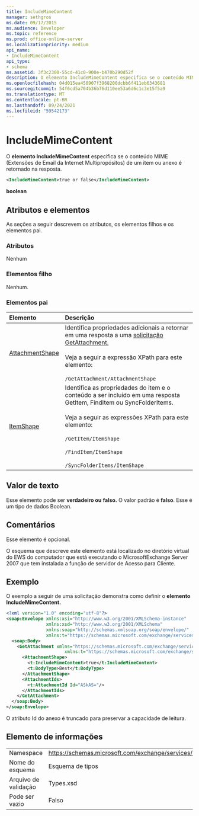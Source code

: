 ```yaml
---
title: IncludeMimeContent
manager: sethgros
ms.date: 09/17/2015
ms.audience: Developer
ms.topic: reference
ms.prod: office-online-server
ms.localizationpriority: medium
api_name:
- IncludeMimeContent
api_type:
- schema
ms.assetid: 3f3c2300-55cd-41c0-900e-b470b290d52f
description: O elemento IncludeMimeContent especifica se o conteúdo MIME (Extensões de Email da Internet Multipropósitos) de um item ou anexo é retornado na resposta.
ms.openlocfilehash: 04d015ea450907f3968200dcbb6f411eb6343681
ms.sourcegitcommit: 54f6cd5a704b36b76d110ee53a6d6c1c3e15f5a9
ms.translationtype: MT
ms.contentlocale: pt-BR
ms.lasthandoff: 09/24/2021
ms.locfileid: "59542173"
---
```

# <a name="includemimecontent"></a>IncludeMimeContent

O **elemento IncludeMimeContent** especifica se o conteúdo MIME (Extensões de Email da Internet Multipropósitos) de um item ou anexo é retornado na resposta. 
  
```xml
<IncludeMimeContent>true or false</IncludeMimeContent>
```

 **boolean**
## <a name="attributes-and-elements"></a>Atributos e elementos

As seções a seguir descrevem os atributos, os elementos filhos e os elementos pai.
  
### <a name="attributes"></a>Atributos

Nenhum
  
### <a name="child-elements"></a>Elementos filho

Nenhum.
  
### <a name="parent-elements"></a>Elementos pai

|**Elemento**|**Descrição**|
|:-----|:-----|
|[AttachmentShape](attachmentshape.md) <br/> | Identifica propriedades adicionais a retornar em uma resposta a uma [solicitação GetAttachment.](getattachment.md)  <br/> <br/> Veja a seguir a expressão XPath para este elemento:  <br/><br/>  `/GetAttachment/AttachmentShape` <br/> |
|[ItemShape](itemshape.md) <br/> | Identifica as propriedades do item e o conteúdo a ser incluído em uma resposta GetItem, FindItem ou SyncFolderItems.  <br/> <br/> Veja a seguir as expressões XPath para este elemento:<br/>  <br/>  `/GetItem/ItemShape` <br/><br/>  `/FindItem/ItemShape` <br/><br/>  `/SyncFolderItems/ItemShape` <br/> |
   
## <a name="text-value"></a>Valor de texto

Esse elemento pode ser **verdadeiro ou** **falso.** O valor padrão é **falso**. Esse é um tipo de dados Boolean.
  
## <a name="remarks"></a>Comentários

Esse elemento é opcional.
  
O esquema que descreve este elemento está localizado no diretório virtual do EWS do computador que está executando o MicrosoftExchange Server 2007 que tem instalada a função de servidor de Acesso para Cliente.
  
## <a name="example"></a>Exemplo

O exemplo a seguir de uma solicitação demonstra como definir o **elemento IncludeMimeContent.** 
  
```xml
<?xml version="1.0" encoding="utf-8"?>
<soap:Envelope xmlns:xsi="http://www.w3.org/2001/XMLSchema-instance"
               xmlns:xsd="http://www.w3.org/2001/XMLSchema"
               xmlns:soap="http://schemas.xmlsoap.org/soap/envelope/"
               xmlns:t="https://schemas.microsoft.com/exchange/services/2006/types">
  <soap:Body>
    <GetAttachment xmlns="https://schemas.microsoft.com/exchange/services/2006/messages" 
                      xmlns:t="https://schemas.microsoft.com/exchange/services/2006/types">
      <AttachmentShape>
        <t:IncludeMimeContent>true</t:IncludeMimeContent>
        <t:BodyType>Best</t:BodyType>
      </AttachmentShape>
      <AttachmentIds>
        <t:AttachmentId Id="ASkAS="/>
      </AttachmentIds>
    </GetAttachment>
  </soap:Body>
</soap:Envelope>
```

O atributo Id do anexo é truncado para preservar a capacidade de leitura.
  
## <a name="element-information"></a>Elemento de informações

|||
|:-----|:-----|
|Namespace  <br/> |https://schemas.microsoft.com/exchange/services/2006/types  <br/> |
|Nome do esquema  <br/> |Esquema de tipos  <br/> |
|Arquivo de validação  <br/> |Types.xsd  <br/> |
|Pode ser vazio  <br/> |Falso  <br/> |
   

